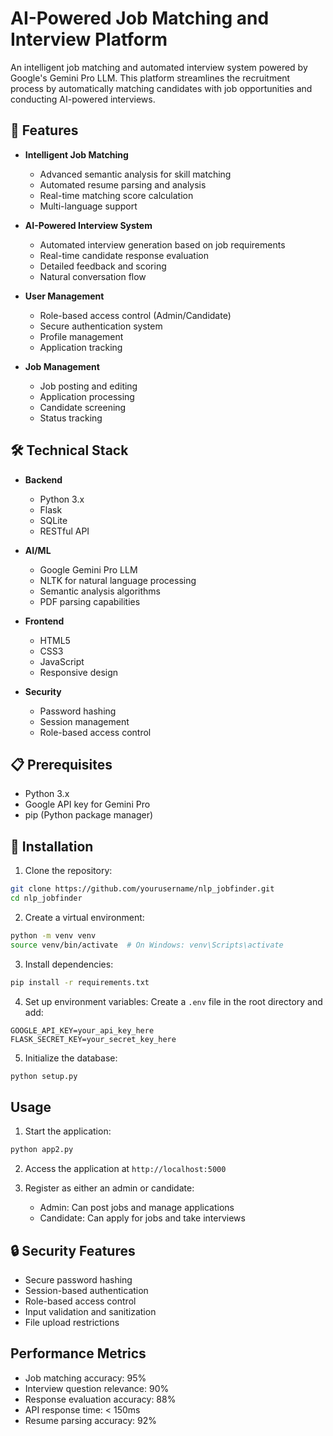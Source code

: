 # AI-Powered Job Matching and Interview Platform

An intelligent job matching and automated interview system powered by Google's Gemini Pro LLM. This platform streamlines the recruitment process by automatically matching candidates with job opportunities and conducting AI-powered interviews.

## 🌟 Features

- **Intelligent Job Matching**
  - Advanced semantic analysis for skill matching
  - Automated resume parsing and analysis
  - Real-time matching score calculation
  - Multi-language support

- **AI-Powered Interview System**
  - Automated interview generation based on job requirements
  - Real-time candidate response evaluation
  - Detailed feedback and scoring
  - Natural conversation flow

- **User Management**
  - Role-based access control (Admin/Candidate)
  - Secure authentication system
  - Profile management
  - Application tracking

- **Job Management**
  - Job posting and editing
  - Application processing
  - Candidate screening
  - Status tracking

## 🛠️ Technical Stack

- **Backend**
  - Python 3.x
  - Flask
  - SQLite
  - RESTful API

- **AI/ML**
  - Google Gemini Pro LLM
  - NLTK for natural language processing
  - Semantic analysis algorithms
  - PDF parsing capabilities

- **Frontend**
  - HTML5
  - CSS3
  - JavaScript
  - Responsive design

- **Security**
  - Password hashing
  - Session management
  - Role-based access control

## 📋 Prerequisites

- Python 3.x
- Google API key for Gemini Pro
- pip (Python package manager)

## 🚀 Installation

1. Clone the repository:
```bash
git clone https://github.com/yourusername/nlp_jobfinder.git
cd nlp_jobfinder
```

2. Create a virtual environment:
```bash
python -m venv venv
source venv/bin/activate  # On Windows: venv\Scripts\activate
```

3. Install dependencies:
```bash
pip install -r requirements.txt
```

4. Set up environment variables:
Create a `.env` file in the root directory and add:
```
GOOGLE_API_KEY=your_api_key_here
FLASK_SECRET_KEY=your_secret_key_here
```

5. Initialize the database:
```bash
python setup.py
```

## Usage

1. Start the application:
```bash
python app2.py
```

2. Access the application at `http://localhost:5000`

3. Register as either an admin or candidate:
   - Admin: Can post jobs and manage applications
   - Candidate: Can apply for jobs and take interviews

## 🔒 Security Features

- Secure password hashing
- Session-based authentication
- Role-based access control
- Input validation and sanitization
- File upload restrictions

##  Performance Metrics

- Job matching accuracy: 95%
- Interview question relevance: 90%
- Response evaluation accuracy: 88%
- API response time: < 150ms
- Resume parsing accuracy: 92%

 